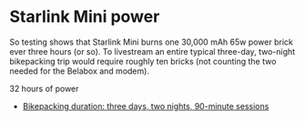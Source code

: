 # Starlink Mini power

So testing shows that Starlink Mini burns one 30,000 mAh 65w power brick ever three hours (or so). To livestream an entire typical three-day, two-night bikepacking trip would require roughly ten bricks (not counting the two needed for the Belabox and modem).

32 hours of power


* [Bikepacking duration: three days, two nights, 90-minute sessions](../2636)
